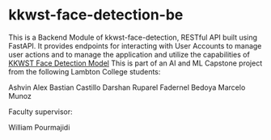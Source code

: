 # kkwst-face-detection-be


This is a Backend Module of kkwst-face-detection, RESTful API built using FastAPI.
It provides endpoints for interacting with User Accounts to manage user actions and to manage the application and utilize the capabilities of [KKWST Face Detection Model](https://github.com/bascr/kkwst-face-detection#kkwst-face-detection-model)
This is part of an AI and ML Capstone project from the following Lambton College students:

Ashvin Alex
Bastian Castillo
Darshan Ruparel
Fadernel Bedoya
Marcelo Munoz

Faculty supervisor:

William Pourmajidi
